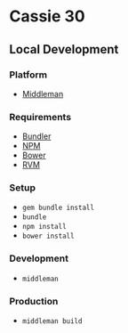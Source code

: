 # Cassie 30

## Local Development

### Platform

* [Middleman](http://middlemanapp.com/)

### Requirements

* [Bundler](http://bundler.io/)
* [NPM](https://www.npmjs.org/)
* [Bower](http://bower.io/)
* [RVM](https://rvm.io/)

### Setup

* `gem bundle install`
* `bundle`
* `npm install`
* `bower install`

### Development

* `middleman`

### Production

* `middleman build`
